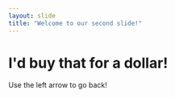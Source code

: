 ```yaml
---
layout: slide
title: "Welcome to our second slide!"
---
```

# I'd buy that for a dollar!
Use the left arrow to go back!
